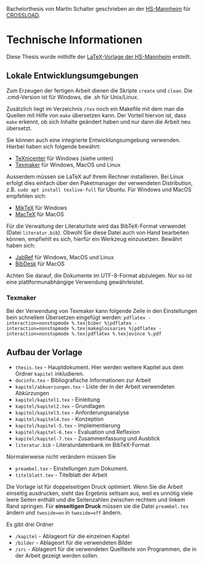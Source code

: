 Bachelorthesis von Martin Schalter geschrieben an der [HS-Mannheim](https://www.hs-mannheim.de/) für [CROSSLOAD](https://crossload.org).

# Technische Informationen

Diese Thesis wurde mithilfe der [LaTeX-Vorlage der HS-Mannheim](https://github.com/informatik-mannheim/thesis-template) erstellt.

## Lokale Entwicklungsumgebungen

Zum Erzeugen der fertigen Arbeit dienen die Skripte `create` und `clean`. Die .cmd-Version ist für Windows, die .sh für Unix/Linux.

Zusätzlich liegt im Verzeichnis `/tex` noch ein Makefile mit dem man die Quellen mit Hilfe von `make` übersetzen kann. Der Vorteil hiervon ist, dass `make` erkennt, ob sich Inhalte geändert haben und nur dann die Arbeit neu übersetzt.

Sie können auch eine integrierte Entwicklungsumgebung verwenden. Hierbei haben sich folgende bewährt:

  * [TeXnicenter](http://www.texniccenter.org/) für Windows (siehe unten)
  * [Texmaker](http://www.xm1math.net/texmaker/) für Windows, MacOS und Linux

Ausserdem müssen sie LaTeX auf Ihrem Rechner installieren. Bei Linux erfolgt dies einfach über den Paketmanager der verwendeten Distribution, z.B. `sudo apt install texlive-full` für Ubuntu. Für Windows und MacOS empfehlen sich:

  * [MikTeX](http://miktex.org/) für Windows
  * [MacTeX](http://tug.org/mactex/) für MacOS

Für die Verwaltung der Literaturliste wird das BibTeX-Format verwendet (Datei `literatur.bib`). Obwohl Sie diese Datei auch von Hand bearbeiten können, empfiehlt es sich, hierfür ein Werkzeug einzusetzen. Bewährt haben sich:

  * [JabRef](http://jabref.sourceforge.net/) für Windows, MacOS und Linux
  * [BibDesk](http://bibdesk.sourceforge.net/) für MacOS

Achten Sie darauf, die Dokumente im UTF-8-Format abzulegen. Nur so ist eine plattformunabhängige Verwendung gewährleistet. 

### Texmaker
Bei der Verwendung von Texmaker kann folgende Zeile in den Einstellungen bein schnellem Übersetzen eingefügt werden: `pdflatex -interaction=nonstopmode %.tex|biber %|pdflatex -interaction=nonstopmode %.tex|makeglossaries %|pdflatex -interaction=nonstopmode %.tex|pdflatex %.tex|evince %.pdf`

## Aufbau der Vorlage

  * `thesis.tex` - Hauptdokument. Hier werden weitere Kapitel aus dem Ordner `kapitel` inkludieren.
  * `docinfo.tex` - Bibliografische Informationen zur Arbeit
  * `kapitel/abkuerzungen.tex` - Liste der in der Arbeit verwendeten Abkürzungen
  * `kapitel/kapitel1.tex` - Einleitung
  * `kapitel/kapitel2.tex` - Grundlagen
  * `kapitel/kapitel3.tex` - Anforderungsanalyse
  * `kapitel/kapitel4.tex` - Konzeption
  * `kapitel/kapitel-5.tex` - Implementierung
  * `kapitel/kapitel-6.tex` - Evaluation und Reflexion
  * `kapitel/kapitel-7.tex` - Zusammenfassung und Ausblick
  * `literatur.bib` - Literaturdatenbank im BibTeX-Format

Normalerweise nicht verändern müssen Sie

  * `preambel.tex` - Einstellungen zum Dokument.
  * `titelblatt.tex` - Titelblatt der Arbeit

Die Vorlage ist für doppelseitigen Druck optimiert. Wenn Sie die Arbeit einseitig ausdrucken, sieht das Ergebnis seltsam aus, weil es unnötig viele leere Seiten enthält und die Seitenzahlen zwischen rechtem und linkem Rand springen. Für **einseitigen Druck** müssen sie die Datei `preambel.tex` ändern und `twoside=on` in `twoside=off` ändern.

Es gibt drei Ordner

  * `/kapitel` - Ablageort für die einzelnen Kapitel
  * `/bilder` - Ablageort für die verwendeten Bilder
  * `/src` - Ablageort für die verwendeten Quelltexte von Programmen, die in der Arbeit gezeigt werden sollen.
